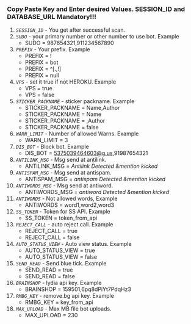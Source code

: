 ### Copy Paste Key and Enter desired Values. SESSION_ID and DATABASE_URL Mandatory!!!

1. *`SESSION_ID`* - You get after successful scan.
2. *`SUDO`* - your primary number or other number to use bot. Example 
     - SUDO = 987654321,911234567890
3. *`PREFIX`* - Your prefix. Example 
     - PREFIX = !
     - PREFIX = bot
     - PREFIX = ^[.,!]
     - PREFIX = null
4. *`VPS`* - set it true if not HEROKU. Example 
     - VPS = true
     - VPS = false
5. *`STICKER_PACKNAME`* - sticker packname. Example 
     - STICKER_PACKNAME = Name,Author
     - STICKER_PACKNAME = Name
     - STICKER_PACKNAME = ,Author
     - STICKER_PACKNAME = false 
6. *`WARN_LIMIT`* - Number of allowed Warns. Example 
     - WARN_LIMIT = 3
7. *`DIS_BOT`* - Block bot. Example 
     - DIS_BOT = 5375039464603@g.us,91987654321
8. *`ANTILINK_MSG`* - Msg send at antilink. 
     - ANTILINK_MSG = _Antilink Detected &mention kicked_
9. *`ANTISPAM_MSG`* - Msg send at antispam.
     - ANTISPAM_MSG = _antispam Detected &mention kicked_
10. *`ANTIWORDS_MSG`* - Msg send at antiword.
     - ANTIWORDS_MSG = _antiword Detected &mention kicked_
11. *`ANTIWORDS`* - Not allowed words, Example
     - ANTIWORDS = word1,word2,word3
12. *`SS_TOKEN`* - Token for SS API. Example
     - SS_TOKEN = token_from_api
13. *`REJECT_CALL`* - auto reject call. Example 
     - REJECT_CALL = true
     - REJECT_CALL = false
14. *`AUTO_STATUS_VIEW`* - Auto view status. Example 
     - AUTO_STATUS_VIEW = true
     - AUTO_STATUS_VIEW = false
15. *`SEND_READ`* - Send blue tick. Example
     - SEND_READ = true
     - SEND_READ = false
16. *`BRAINSHOP`* - lydia api key. Example 
     - BRAINSHOP = 159501,6pq8dPiYt7PdqHz3
17. *`RMBG_KEY`* - remove.bg api key. Example 
    - RMBG_KEY = key_from_api
18. *`MAX_UPLOAD`* - Max MB file bot uploads.
    - MAX_UPLOAD = 230